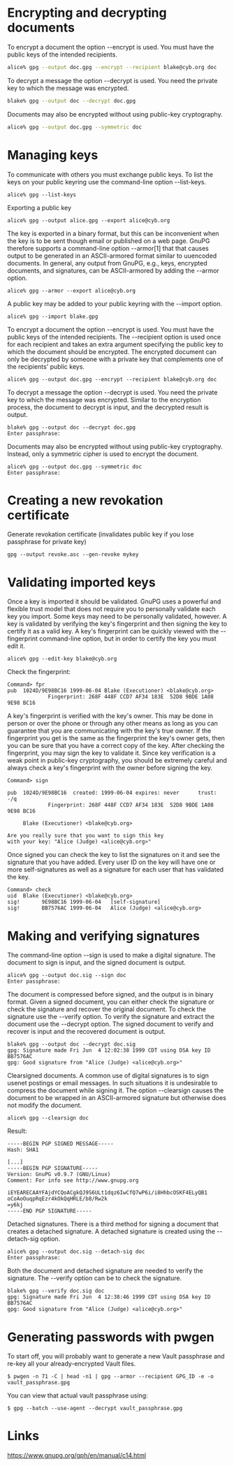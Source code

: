 # Encrypting and decrypting documents

To encrypt a document the option --encrypt is used. You must have the public keys of the intended recipients.

```bash
alice% gpg --output doc.gpg --encrypt --recipient blake@cyb.org doc
```

To decrypt a message the option --decrypt is used. You need the private key to which the message was encrypted.

```bash
blake% gpg --output doc --decrypt doc.gpg
```

Documents may also be encrypted without using public-key cryptography.

```bash
alice% gpg --output doc.gpg --symmetric doc
```

# Managing keys

To communicate with others you must exchange public keys. To list the keys on your public keyring use the command-line option --list-keys.

    alice% gpg --list-keys

Exporting a public key

    alice% gpg --output alice.gpg --export alice@cyb.org

The key is exported in a binary format, but this can be inconvenient when the key is to be sent though email or published on a web page. GnuPG therefore supports a command-line option --armor[1] that that causes output to be generated in an ASCII-armored format similar to uuencoded documents. In general, any output from GnuPG, e.g., keys, encrypted documents, and signatures, can be ASCII-armored by adding the --armor option.

    alice% gpg --armor --export alice@cyb.org

A public key may be added to your public keyring with the --import option.

    alice% gpg --import blake.gpg


To encrypt a document the option --encrypt is used. You must have the public keys of the intended recipients. The --recipient option is used once for each recipient and takes an extra argument specifying the public key to which the document should be encrypted. The encrypted document can only be decrypted by someone with a private key that complements one of the recipients' public keys.

    alice% gpg --output doc.gpg --encrypt --recipient blake@cyb.org doc

To decrypt a message the option --decrypt is used. You need the private key to which the message was encrypted. Similar to the encryption process, the document to decrypt is input, and the decrypted result is output.

    blake% gpg --output doc --decrypt doc.gpg
    Enter passphrase:

Documents may also be encrypted without using public-key cryptography. Instead, only a symmetric cipher is used to encrypt the document.

    alice% gpg --output doc.gpg --symmetric doc
    Enter passphrase:

# Creating a new revokation certificate

Generate revokation certificate (invalidates public key if you lose passphrase for private key)

    gpg --output revoke.asc --gen-revoke mykey

# Validating imported keys

Once a key is imported it should be validated. GnuPG uses a powerful and flexible trust model that does not require you to personally validate each key you import. Some keys may need to be personally validated, however. A key is validated by verifying the key's fingerprint and then signing the key to certify it as a valid key. A key's fingerprint can be quickly viewed with the --fingerprint command-line option, but in order to certify the key you must edit it.

    alice% gpg --edit-key blake@cyb.org

Check the fingerprint:

    Command> fpr
    pub  1024D/9E98BC16 1999-06-04 Blake (Executioner) <blake@cyb.org>
                 Fingerprint: 268F 448F CCD7 AF34 183E  52D8 9BDE 1A08 9E98 BC16

A key's fingerprint is verified with the key's owner. This may be done in person or over the phone or through any other means as long as you can guarantee that you are communicating with the key's true owner. If the fingerprint you get is the same as the fingerprint the key's owner gets, then you can be sure that you have a correct copy of the key.
After checking the fingerprint, you may sign the key to validate it. Since key verification is a weak point in public-key cryptography, you should be extremely careful and always check a key's fingerprint with the owner before signing the key.

    Command> sign
             
    pub  1024D/9E98BC16  created: 1999-06-04 expires: never      trust: -/q
                 Fingerprint: 268F 448F CCD7 AF34 183E  52D8 9BDE 1A08 9E98 BC16

         Blake (Executioner) <blake@cyb.org>

    Are you really sure that you want to sign this key
    with your key: "Alice (Judge) <alice@cyb.org>"

Once signed you can check the key to list the signatures on it and see the signature that you have added. Every user ID on the key will have one or more self-signatures as well as a signature for each user that has validated the key.

    Command> check
    uid  Blake (Executioner) <blake@cyb.org>
    sig!       9E98BC16 1999-06-04   [self-signature]
    sig!       BB7576AC 1999-06-04   Alice (Judge) <alice@cyb.org>


# Making and verifying signatures

The command-line option --sign is used to make a digital signature. The document to sign is input, and the signed document is output.

    alice% gpg --output doc.sig --sign doc
    Enter passphrase:

The document is compressed before signed, and the output is in binary format.
Given a signed document, you can either check the signature or check the signature and recover the original document. To check the signature use the --verify option. To verify the signature and extract the document use the --decrypt option. The signed document to verify and recover is input and the recovered document is output.

    blake% gpg --output doc --decrypt doc.sig
    gpg: Signature made Fri Jun  4 12:02:38 1999 CDT using DSA key ID BB7576AC
    gpg: Good signature from "Alice (Judge) <alice@cyb.org>"

Clearsigned documents. A common use of digital signatures is to sign usenet postings or email messages. In such situations it is undesirable to compress the document while signing it. The option --clearsign causes the document to be wrapped in an ASCII-armored signature but otherwise does not modify the document.

    alice% gpg --clearsign doc

Result:

    -----BEGIN PGP SIGNED MESSAGE-----
    Hash: SHA1

    [...]
    -----BEGIN PGP SIGNATURE-----
    Version: GnuPG v0.9.7 (GNU/Linux)
    Comment: For info see http://www.gnupg.org

    iEYEARECAAYFAjdYCQoACgkQJ9S6ULt1dqz6IwCfQ7wP6i/i8HhbcOSKF4ELyQB1
    oCoAoOuqpRqEzr4kOkQqHRLE/b8/Rw2k
    =y6kj
    -----END PGP SIGNATURE-----

Detached signatures. There is a third method for signing a document that creates a detached signature. A detached signature is created using the --detach-sig option.

    alice% gpg --output doc.sig --detach-sig doc
    Enter passphrase:

Both the document and detached signature are needed to verify the signature. The --verify option can be to check the signature.

    blake% gpg --verify doc.sig doc
    gpg: Signature made Fri Jun  4 12:38:46 1999 CDT using DSA key ID BB7576AC
    gpg: Good signature from "Alice (Judge) <alice@cyb.org>"


# Generating passwords with pwgen

To start off, you will probably want to generate a new Vault passphrase and re-key all your already-encrypted Vault files.

    $ pwgen -n 71 -C | head -n1 | gpg --armor --recipient GPG_ID -e -o vault_passphrase.gpg

You can view that actual vault passphrase using:

    $ gpg --batch --use-agent --decrypt vault_passphrase.gpg

# Links

https://www.gnupg.org/gph/en/manual/c14.html
